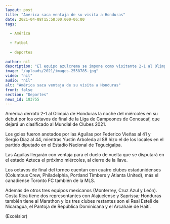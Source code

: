 ```yaml
---
layout: post
title: "América saca ventaja de su visita a Honduras"
date: 2021-04-08T15:58:00.000-06:00
tags:
  
  - América
  
  - Futbol
  
  - deportes
  
author: nil
description: "El equipo azulcrema se impone como visitante 2-1 al Olimpia en la ida de los octavos de final de la Concachampions"
image: "/uploads/2021/images-2558785.jpg"
video: "nil"
audio: "nil"
alt: "América saca ventaja de su visita a Honduras"
front: false
section: "Deportes"
news_id: 183755
---
```


América derrotó 2-1 al Olimpia de Honduras la noche del miércoles en su debut por los octavos de final de la Liga de Campeones de Concacaf, que dejará un clasificado al Mundial de Clubes 2021.

Los goles fueron anotados por las Aguilas por Federico Vieñas al 41 y Sergio Díaz al 44, mientras Yustin Arboleda al 88 hizo el de los locales en el partido diputado en el Estadio Nacional de Tegucigalpa.

Las Aguilas llegarán con ventaja para el duelo de vuelta que se disputará en el estado Azteca el próximo miércoles, al cierre de la llave. 

Los octavos de final del torneo cuentan con cuatro clubes estadunidenses (Columbus Crew, Philadelphia, Portland Timbers y Atlanta United), más el canadiense Toronto FC también de la MLS.

Además de otros tres equipos mexicanos (Monterrey, Cruz Azul y León). Costa Rica tiene dos representantes con Alajuelense y Saprissa; Honduras también tiene al Marathon y los tres clubes restantes son el Real Estelí de Nicaragua, el Pantoja de República Dominicana y el Arcahaie de Haití.

(Excélsior)